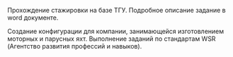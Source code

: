 
Прохождение стажировки на базе ТГУ. Подробное описание задание в word документе.

Создание конфигурации для компании, занимающейся изготовлением моторных и парусных яхт. 
Выполнение заданий по стандартам WSR (Агентство развития профессий и навыков).